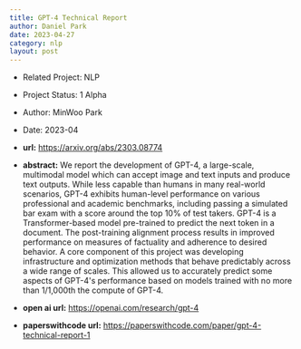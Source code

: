 ```yaml
---
title: GPT-4 Technical Report
author: Daniel Park
date: 2023-04-27
category: nlp
layout: post
---
```


- Related Project: NLP 
- Project Status: 1 Alpha
- Author: MinWoo Park
- Date: 2023-04

 - **url:** <https://arxiv.org/abs/2303.08774>
 - **abstract:** We report the development of GPT-4, a large-scale, multimodal model which can accept image and text inputs and produce text outputs. While less capable than humans in many real-world scenarios, GPT-4 exhibits human-level performance on various professional and academic benchmarks, including passing a simulated bar exam with a score around the top 10% of test takers. GPT-4 is a Transformer-based model pre-trained to predict the next token in a document. The post-training alignment process results in improved performance on measures of factuality and adherence to desired behavior. A core component of this project was developing infrastructure and optimization methods that behave predictably across a wide range of scales. This allowed us to accurately predict some aspects of GPT-4's performance based on models trained with no more than 1/1,000th the compute of GPT-4.
 - **open ai url:** <https://openai.com/research/gpt-4>
 - **paperswithcode url:** <https://paperswithcode.com/paper/gpt-4-technical-report-1>